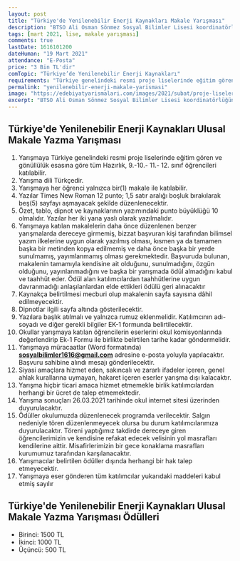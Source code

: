 ```yaml
---
layout: post
title: "Türkiye'de Yenilenebilir Enerji Kaynakları Makale Yarışması"
description: "BTSO Ali Osman Sönmez Sosyal Bilimler Lisesi koordinatörlüğünde Türkiye'deki tüm proje liselerinde öğrenim gören öğrencilerin katılabileceği Türkiye'de Yenilenebilir Enerji Kaynakları adlı makale yazma yarışması düzenlenecektir"
tags: [mart 2021, lise, makale yarışması]
comments: true
lastDate: 1616101200 
dateHuman: "19 Mart 2021"
attendance: "E-Posta"
price: "3 Bin TL'dir"
comTopic: "Türkiye’de Yenilenebilir Enerji Kaynakları"
requirements: "Türkiye genelindeki resmi proje liselerinde eğitim gören Hazırlık, 9.-10.-11.-12.sınıf öğrencilerini kapsamaktadır."
permalink: "yenilenebilir-enerji-makale-yarismasi"
image: "https://edebiyatyarismalari.com/images/2021/subat/proje-liseleri-arasi-makale-yarismasi.jpg"
excerpt: "BTSO Ali Osman Sönmez Sosyal Bilimler Lisesi koordinatörlüğünde Türkiye'deki tüm proje liselerinde öğrenim gören öğrencilerin katılabileceği Türkiye'de Yenilenebilir Enerji Kaynakları adlı makale yazma yarışması düzenlenecektir"
---
```


## Türkiye'de Yenilenebilir Enerji Kaynakları Ulusal Makale Yazma Yarışması
1. Yarışmaya Türkiye genelindeki resmi proje liselerinde eğitim gören ve gönüllülük esasına göre tüm Hazırlık, 9.-10.- 11.- 12. sınıf öğrencileri katılabilir.
2. Yarışma dili Türkçedir.
3. Yarışmaya her öğrenci yalnızca bir(1) makale ile katılabilir. 
4. Yazılar Times New Roman 12 punto; 1,5 satır aralığı boşluk bırakılarak beş(5) sayfayı aşmayacak şekilde düzenlenecektir. 
5. Özet, tablo, dipnot ve kaynaklarının yazımındaki punto büyüklüğü 10 olmalıdır. Yazılar her iki yana yaslı olarak yazılmalıdır.
6. Yarışmaya katılan makalelerin daha önce düzenlenen benzer yarışmalarda dereceye girmemiş, bizzat başvuran kişi tarafından bilimsel yazım ilkelerine uygun olarak yazılmış olması, kısmen ya da tamamen başka bir metinden kopya edilmemiş ve daha önce başka bir yerde sunulmamış, yayımlanmamış olması gerekmektedir. Başvuruda bulunan, makalenin tamamıyla kendisine ait olduğunu, sunulmadığını, özgün olduğunu, yayınlanmadığını ve başka bir yarışmada ödül almadığını kabul ve taahhüt eder. Ödül alan katılımcılardan taahhütlerine uygun davranmadığı anlaşılanlardan elde ettikleri ödülü geri alınacaktır
7. Kaynakça belirtilmesi mecburi olup makalenin sayfa sayısına dâhil edilmeyecektir.
8. Dipnotlar ilgili sayfa altında gösterilecektir.
9. Yazılara başlık atılmalı ve yalnızca rumuz eklenmelidir. Katılımcının adı-soyadı ve diğer gerekli bilgiler EK-1 formunda belirtilecektir. 
10. Okullar yarışmaya katılan öğrencilerin eserlerini okul komisyonlarında değerlendirip Ek-1 Formu ile birlikte belirtilen tarihe kadar göndermelidir.
11. Yarışmaya müracaatlar (Word formatında) **sosyalbilimler1616@gmail.com** adresine e-posta yoluyla yapılacaktır. Başvuru sahibine alındı mesajı gönderilecektir.
12. Siyasi amaçlara hizmet eden, sakıncalı ve zararlı ifadeler içeren, genel ahlak kurallarına uymayan, hakaret içeren eserler yarışma dışı kalacaktır.
13. Yarışma hiçbir ticari amaca hizmet etmemekle birlik katılımcılardan herhangi bir ücret de talep etmemektedir.
14. Yarışma sonuçları 26.03.2021 tarihinde okul internet sitesi üzerinden duyurulacaktır. 
15. Ödüller okulumuzda düzenlenecek programda verilecektir. Salgın nedeniyle tören düzenlenmeyecek olursa bu durum katılımcılarımıza duyurulacaktır. Töreni yaptığımız takdirde dereceye giren öğrencilerimizin ve kendisine refakat edecek velisinin yol masrafları kendilerine aittir. Misafirlerimizin bir gece konaklama masrafları kurumumuz tarafından karşılanacaktır. 
16. Yarışmacılar belirtilen ödüller dışında herhangi bir hak talep etmeyecektir.
17. Yarışmaya eser gönderen tüm katılımcılar yukarıdaki maddeleri kabul etmiş sayılır

## Türkiye'de Yenilenebilir Enerji Kaynakları Ulusal Makale Yazma Yarışması Ödülleri
- Birinci: 1500 TL
- İkinci: 1000 TL
- Üçüncü: 500 TL
